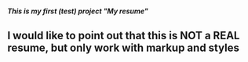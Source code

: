 <h5>This is my first (test) project "My resume"</h5>
<h2>I would like to point out that this is NOT a REAL resume, but only work with markup and styles</h2>
